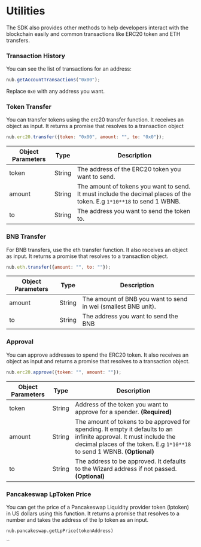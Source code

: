 # Utilities

The SDK also provides other methods to help developers interact with the blockchain easily and common transactions like ERC20 token and ETH transfers.

### Transaction History

You can see the list of transactions for an address:

```javascript
nub.getAccountTransactions("0x00");
```

Replace `0x0` with any address you want.

### Token Transfer

You can transfer tokens using the erc20 transfer function. It receives an object as input. It returns a promise that resolves to a transaction object

```javascript
nub.erc20.transfer({token: "0x00", amount: "", to: "0x0"});
```

| Object Parameters | Type   | Description                                                                                                            |
| ----------------- | ------ | ---------------------------------------------------------------------------------------------------------------------- |
| token             | String | The address of the ERC20 token you want to send.                                                                       |
| amount            | String | The amount of tokens you want to send. It must include the decimal places of the token. E.g `1*10**18` to send 1 WBNB. |
| to                | String | The address you want to send the token to.                                                                             |

### BNB Transfer

For BNB transfers, use the eth transfer function. It also receives an object as input. It returns a promise that resolves to a transaction object.

```javascript
nub.eth.transfer({amount: "", to: ""});
```

| Object Parameters | Type   | Description                                                    |
| ----------------- | ------ | -------------------------------------------------------------- |
| amount            | String | The amount of BNB you want to send in wei (smallest BNB unit). |
| to                | String | The address you want to send the BNB                           |

### Approval

You can approve addresses to spend the ERC20 token. It also receives an object as input and returns a promise that resolves to a transaction object.

```javascript
nub.erc20.approve({token: "", amount: ""});
```

| Object Parameters | Type   | Description                                                                                                                                                                                    |
| ----------------- | ------ | ---------------------------------------------------------------------------------------------------------------------------------------------------------------------------------------------- |
| token             | String | Address of the token you want to approve for a spender. **(Required)**                                                                                                                         |
| amount            | String | The amount of tokens to be approved for spending. It empty it defaults to an infinite approval. It must include the decimal places of the token. E.g `1*10**18` to send 1 WBNB. **(Optional)** |
| to                | String | The address to be approved. It defaults to the Wizard address if not passed. **(Optional)**                                                                                                    |

### Pancakeswap LpToken Price

You can get the price of a Pancakeswap Liquidity provider token (lptoken) in US dollars using this function. It returns a promise that resolves to a number and takes the address of the lp token as an input.

`nub.pancakeswap.getLpPrice(tokenAddress)`

``
